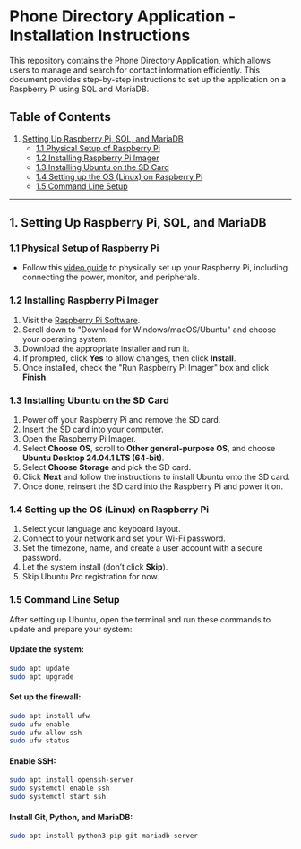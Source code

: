 # Phone Directory Application - Installation Instructions

This repository contains the Phone Directory Application, which allows users to manage and search for contact information efficiently. This document provides step-by-step instructions to set up the application on a Raspberry Pi using SQL and MariaDB.

## Table of Contents
1. [Setting Up Raspberry Pi, SQL, and MariaDB](#setting-up-raspberry-pi-sql-and-mariadb)
    - [1.1 Physical Setup of Raspberry Pi](#11-physical-setup-of-raspberry-pi)
    - [1.2 Installing Raspberry Pi Imager](#12-installing-raspberry-pi-imager)
    - [1.3 Installing Ubuntu on the SD Card](#13-installing-ubuntu-on-the-sd-card)
    - [1.4 Setting up the OS (Linux) on Raspberry Pi](#14-setting-up-the-os-linux-on-raspberry-pi)
    - [1.5 Command Line Setup](#15-command-line-setup)


---

## 1. Setting Up Raspberry Pi, SQL, and MariaDB

### 1.1 Physical Setup of Raspberry Pi
- Follow this [video guide](https://youtu.be/S9CYlpbSz-c?si=zw-Jelt5Yc_EjZT9) to physically set up your Raspberry Pi, including connecting the power, monitor, and peripherals.

### 1.2 Installing Raspberry Pi Imager
1. Visit the [Raspberry Pi Software](https://www.raspberrypi.com/software/).
2. Scroll down to "Download for Windows/macOS/Ubuntu" and choose your operating system.
3. Download the appropriate installer and run it.
4. If prompted, click **Yes** to allow changes, then click **Install**.
5. Once installed, check the "Run Raspberry Pi Imager" box and click **Finish**.

### 1.3 Installing Ubuntu on the SD Card
1. Power off your Raspberry Pi and remove the SD card.
2. Insert the SD card into your computer.
3. Open the Raspberry Pi Imager.
4. Select **Choose OS**, scroll to **Other general-purpose OS**, and choose **Ubuntu Desktop 24.04.1 LTS (64-bit)**.
5. Select **Choose Storage** and pick the SD card.
6. Click **Next** and follow the instructions to install Ubuntu onto the SD card.
7. Once done, reinsert the SD card into the Raspberry Pi and power it on.

### 1.4 Setting up the OS (Linux) on Raspberry Pi
1. Select your language and keyboard layout.
2. Connect to your network and set your Wi-Fi password.
3. Set the timezone, name, and create a user account with a secure password.
4. Let the system install (don’t click **Skip**).
5. Skip Ubuntu Pro registration for now.

### 1.5 Command Line Setup
After setting up Ubuntu, open the terminal and run these commands to update and prepare your system:

#### Update the system:
```bash
sudo apt update
sudo apt upgrade
```

#### Set up the firewall:
```bash
sudo apt install ufw
sudo ufw enable
sudo ufw allow ssh
sudo ufw status
```

#### Enable SSH:
```bash
sudo apt install openssh-server
sudo systemctl enable ssh
sudo systemctl start ssh
```

#### Install Git, Python, and MariaDB:
```bash
sudo apt install python3-pip git mariadb-server
```
